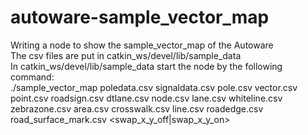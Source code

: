 # autoware-sample_vector_map
Writing a node to show the sample_vector_map of the Autoware\
The csv files are put in catkin_ws/devel/lib/sample_data\
In catkin_ws/devel/lib/sample_data start the node by the following command:\
./sample_vector_map poledata.csv signaldata.csv pole.csv vector.csv point.csv roadsign.csv dtlane.csv node.csv lane.csv whiteline.csv zebrazone.csv area.csv crosswalk.csv line.csv roadedge.csv road_surface_mark.csv <swap_x_y_off|swap_x_y_on>
